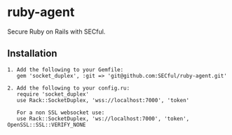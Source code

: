 # ruby-agent
Secure Ruby on Rails with SECful.

Installation
------------
    1. Add the following to your Gemfile:
       gem 'socket_duplex', :git => 'git@github.com:SECful/ruby-agent.git'

    2. Add the following to your config.ru:
       require 'socket_duplex'
       use Rack::SocketDuplex, 'wss://localhost:7000', 'token'

       For a non SSL websocket use:
       use Rack::SocketDuplex, 'ws://localhost:7000', 'token', OpenSSL::SSL::VERIFY_NONE


